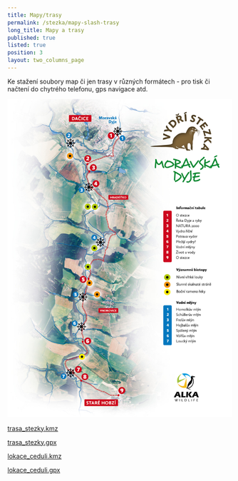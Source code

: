 ```yaml
---
title: Mapy/trasy
permalink: /stezka/mapy-slash-trasy
long_title: Mapy a trasy
published: true
listed: true
position: 3
layout: two_columns_page
---
```

Ke stažení soubory map či jen trasy v různých formátech - pro tisk či
načtení do chytrého telefonu, gps navigace atd.

![](/media/stezka_mapa_dyje_vysvetlivky.jpg)

[trasa\_stezky.kmz](/media/trasa_stezky.kmz "trasa_stezky.kmz")

[trasa\_stezky.gpx](/media/trasa_stezky.gpx "trasa_stezky.gpx")

[lokace\_ceduli.kmz](/media/lokace_ceduli.kmz "lokace_ceduli.kmz")

[lokace\_ceduli.gpx](/media/lokace_ceduli.gpx "lokace_ceduli.gpx")
